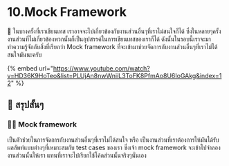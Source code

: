 # 10.Mock Framework

💬 ในบางครั้งที่เราเขียนเทส เราอาจจะไปเกี่ยวข้องกับงานส่วนอื่นๆที่เราไม่สนใจก็ได้ ซึ่งในหลายๆครั้งงานส่วนที่ไม่เกี่ยวข้องพวกนั้นก็เป็นอุปสรรค์ในการเขียนเทสของเราก็ได้ ดังนั้นในรอบนี้เราจะมาทำความรู้จักกับสิ่งที่เรียกว่า Mock framework ที่จะเข้ามาช่วยจัดการกับงานส่วนอื่นๆที่เราไม่ได้สนใจมันนะครับ

{% embed url="https://www.youtube.com/watch?v=HD36K9HoTeo&list=PLUjAn8nwWniiL3ToFK8PfmAo8U6IoGAkg&index=12" %}

## 🎯 สรุปสั้นๆ

### 👨‍🚀 Mock framework

เป็นตัวช่วยในการจัดการกับงานส่วนอื่นๆที่เราไม่ได้สนใจ หรือ เป็นงานส่วนที่เราต้องการให้มันได้รับผลลัพท์แบบต่างๆที่เหมาะสมกับ test cases ของเรา ซึ่งเจ้า mock framework จะเข้าไปจำลองงานส่วนนั้นให้เรา แทนที่เราจะไปเรียกใช้โค้ดส่วนนั้นจริงๆนั่นเอง

